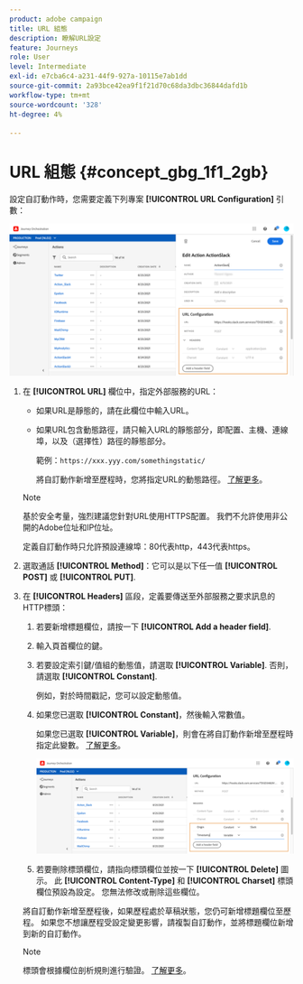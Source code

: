 ```yaml
---
product: adobe campaign
title: URL 組態
description: 瞭解URL設定
feature: Journeys
role: User
level: Intermediate
exl-id: e7cba6c4-a231-44f9-927a-10115e7ab1dd
source-git-commit: 2a93bce42ea9f1f21d70c68da3dbc36844dafd1b
workflow-type: tm+mt
source-wordcount: '328'
ht-degree: 4%

---
```


# URL 組態 {#concept_gbg_1f1_2gb}

設定自訂動作時，您需要定義下列專案 **[!UICONTROL URL Configuration]** 引數：

![](../assets/journeyurlconfiguration.png)

1. 在 **[!UICONTROL URL]** 欄位中，指定外部服務的URL：

   * 如果URL是靜態的，請在此欄位中輸入URL。

   * 如果URL包含動態路徑，請只輸入URL的靜態部分，即配置、主機、連線埠，以及（選擇性）路徑的靜態部分。

      範例：`https://xxx.yyy.com/somethingstatic/`

      將自訂動作新增至歷程時，您將指定URL的動態路徑。 [了解更多](../building-journeys/using-custom-actions.md)。
   >[!NOTE]
   >
   >基於安全考量，強烈建議您針對URL使用HTTPS配置。 我們不允許使用非公開的Adobe位址和IP位址。
   >
   >定義自訂動作時只允許預設連線埠：80代表http，443代表https。

1. 選取通話 **[!UICONTROL Method]**：它可以是以下任一值 **[!UICONTROL POST]** 或 **[!UICONTROL PUT]**.
1. 在 **[!UICONTROL Headers]** 區段，定義要傳送至外部服務之要求訊息的HTTP標頭：
   1. 若要新增標題欄位，請按一下 **[!UICONTROL Add a header field]**.
   1. 輸入頁首欄位的鍵。
   1. 若要設定索引鍵/值組的動態值，請選取 **[!UICONTROL Variable]**. 否則，請選取 **[!UICONTROL Constant]**.

      例如，對於時間戳記，您可以設定動態值。

   1. 如果您已選取 **[!UICONTROL Constant]**，然後輸入常數值。

      如果您已選取 **[!UICONTROL Variable]**，則會在將自訂動作新增至歷程時指定此變數。 [了解更多](../building-journeys/using-custom-actions.md)。

      ![](../assets/journeyurlconfiguration2.png)

   1. 若要刪除標頭欄位，請指向標頭欄位並按一下 **[!UICONTROL Delete]** 圖示。
   此 **[!UICONTROL Content-Type]** 和 **[!UICONTROL Charset]** 標頭欄位預設為設定。 您無法修改或刪除這些欄位。

   將自訂動作新增至歷程後，如果歷程處於草稿狀態，您仍可新增標題欄位至歷程。 如果您不想讓歷程受設定變更影響，請複製自訂動作，並將標題欄位新增到新的自訂動作。

   >[!NOTE]
   >
   >標頭會根據欄位剖析規則進行驗證。 [了解更多](https://tools.ietf.org/html/rfc7230#section-3.2.4)。
